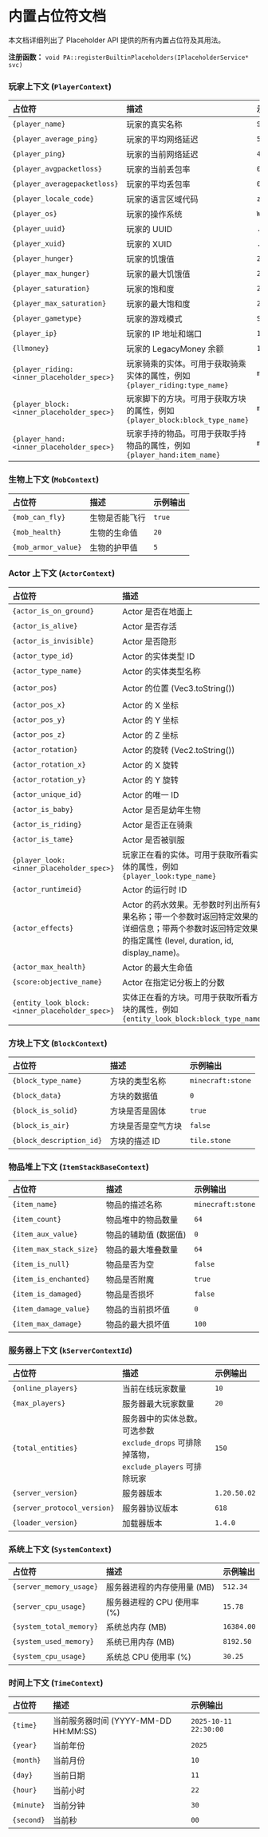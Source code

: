 # 内置占位符文档

本文档详细列出了 Placeholder API 提供的所有内置占位符及其用法。

**注册函数：** `void PA::registerBuiltinPlaceholders(IPlaceholderService* svc)`

### 玩家上下文 (`PlayerContext`)

| 占位符                     | 描述                               | 示例输出         |
| :------------------------- | :--------------------------------- | :--------------- |
| `{player_name}`            | 玩家的真实名称                     | `Steve`          |
| `{player_average_ping}`    | 玩家的平均网络延迟                 | `50`             |
| `{player_ping}`            | 玩家的当前网络延迟                 | `45`             |
| `{player_avgpacketloss}`   | 玩家的当前丢包率                   | `0.5`            |
| `{player_averagepacketloss}` | 玩家的平均丢包率                   | `0.3`            |
| `{player_locale_code}`     | 玩家的语言区域代码                 | `zh_CN`          |
| `{player_os}`              | 玩家的操作系统                     | `Windows`        |
| `{player_uuid}`            | 玩家的 UUID                        | `...`            |
| `{player_xuid}`            | 玩家的 XUID                        | `...`            |
| `{player_hunger}`          | 玩家的饥饿值                       | `20`             |
| `{player_max_hunger}`      | 玩家的最大饥饿值                   | `20`             |
| `{player_saturation}`      | 玩家的饱和度                       | `20`             |
| `{player_max_saturation}`  | 玩家的最大饱和度                   | `20`             |
| `{player_gametype}`        | 玩家的游戏模式                     | `Survival`       |
| `{player_ip}`              | 玩家的 IP 地址和端口               | `127.0.0.1:19132` |
| `{llmoney}`                | 玩家的 LegacyMoney 余额            | `1000`           |
| `{player_riding:<inner_placeholder_spec>}` | 玩家骑乘的实体。可用于获取骑乘实体的属性，例如 `{player_riding:type_name}` | `minecraft:horse` |
| `{player_block:<inner_placeholder_spec>}` | 玩家脚下的方块。可用于获取方块的属性，例如 `{player_block:block_type_name}` | `minecraft:air` |
| `{player_hand:<inner_placeholder_spec>}` | 玩家手持的物品。可用于获取手持物品的属性，例如 `{player_hand:item_name}` | `minecraft:diamond_sword` |

### 生物上下文 (`MobContext`)

| 占位符            | 描述             | 示例输出 |
| :---------------- | :--------------- | :------- |
| `{mob_can_fly}`   | 生物是否能飞行   | `true`   |
| `{mob_health}`    | 生物的生命值     | `20`     |
| `{mob_armor_value}` | 生物的护甲值     | `5`      |

### Actor 上下文 (`ActorContext`)

| 占位符                 | 描述                                       | 示例输出                     |
| :--------------------- | :----------------------------------------- | :--------------------------- |
| `{actor_is_on_ground}` | Actor 是否在地面上                         | `true`                       |
| `{actor_is_alive}`     | Actor 是否存活                             | `true`                       |
| `{actor_is_invisible}` | Actor 是否隐形                             | `false`                      |
| `{actor_type_id}`      | Actor 的实体类型 ID                        | `1`                          |
| `{actor_type_name}`    | Actor 的实体类型名称                       | `minecraft:player`           |
| `{actor_pos}`          | Actor 的位置 (Vec3.toString())             | `(100.5, 64.0, 200.5)`       |
| `{actor_pos_x}`        | Actor 的 X 坐标                            | `100.5`                      |
| `{actor_pos_y}`        | Actor 的 Y 坐标                            | `64.0`                       |
| `{actor_pos_z}`        | Actor 的 Z 坐标                            | `200.5`                      |
| `{actor_rotation}`     | Actor 的旋转 (Vec2.toString())             | `(0.0, 90.0)`                |
| `{actor_rotation_x}`   | Actor 的 X 旋转                            | `0.0`                        |
| `{actor_rotation_y}`   | Actor 的 Y 旋转                            | `90.0`                       |
| `{actor_unique_id}`    | Actor 的唯一 ID                            | `123456789`                  |
| `{actor_is_baby}`      | Actor 是否是幼年生物                       | `false`                      |
| `{actor_is_riding}`    | Actor 是否正在骑乘                         | `false`                      |
| `{actor_is_tame}`      | Actor 是否被驯服                           | `false`                      |
| `{player_look:<inner_placeholder_spec>}` | 玩家正在看的实体。可用于获取所看实体的属性，例如 `{player_look:type_name}` | `minecraft:cow` |
| `{actor_runtimeid}`    | Actor 的运行时 ID                          | `123`                        |
| `{actor_effects}`      | Actor 的药水效果。无参数时列出所有效果名称；带一个参数时返回特定效果的详细信息；带两个参数时返回特定效果的指定属性 (level, duration, id, display_name)。 | `速度 (等级: 1, 持续时间: 30秒)` |
| `{actor_max_health}`   | Actor 的最大生命值                         | `20`                         |
| `{score:objective_name}`   | Actor 在指定记分板上的分数           | `123`            |
| `{entity_look_block:<inner_placeholder_spec>}` | 实体正在看的方块。可用于获取所看方块的属性，例如 `{entity_look_block:block_type_name}` | `minecraft:stone` |

### 方块上下文 (`BlockContext`)

| 占位符                 | 描述                                       | 示例输出                     |
| :--------------------- | :----------------------------------------- | :--------------------------- |
| `{block_type_name}`    | 方块的类型名称                             | `minecraft:stone`            |
| `{block_data}`         | 方块的数据值                               | `0`                          |
| `{block_is_solid}`     | 方块是否是固体                             | `true`                       |
| `{block_is_air}`       | 方块是否是空气方块                         | `false`                      |
| `{block_description_id}` | 方块的描述 ID                              | `tile.stone`                 |

### 物品堆上下文 (`ItemStackBaseContext`)

| 占位符                 | 描述                                       | 示例输出                     |
| :--------------------- | :----------------------------------------- | :--------------------------- |
| `{item_name}`          | 物品的描述名称                             | `minecraft:stone`            |
| `{item_count}`         | 物品堆中的物品数量                         | `64`                         |
| `{item_aux_value}`     | 物品的辅助值 (数据值)                      | `0`                          |
| `{item_max_stack_size}`| 物品的最大堆叠数量                         | `64`                         |
| `{item_is_null}`       | 物品是否为空                               | `false`                      |
| `{item_is_enchanted}`  | 物品是否附魔                               | `true`                       |
| `{item_is_damaged}`    | 物品是否损坏                               | `false`                      |
| `{item_damage_value}`  | 物品的当前损坏值                           | `0`                          |
| `{item_max_damage}`    | 物品的最大损坏值                           | `100`                        |

### 服务器上下文 (`kServerContextId`)

| 占位符                    | 描述                 | 示例输出           |
| :------------------------ | :------------------- | :----------------- |
| `{online_players}`        | 当前在线玩家数量     | `10`               |
| `{max_players}`           | 服务器最大玩家数量   | `20`               |
| `{total_entities}`        | 服务器中的实体总数。可选参数 `exclude_drops` 可排除掉落物，`exclude_players` 可排除玩家 | `150`              |
| `{server_version}`        | 服务器版本           | `1.20.50.02`       |
| `{server_protocol_version}` | 服务器协议版本       | `618`              |
| `{loader_version}`        | 加载器版本           | `1.4.0`            |

### 系统上下文 (`SystemContext`)

| 占位符                  | 描述                   | 示例输出 |
| :---------------------- | :--------------------- | :------- |
| `{server_memory_usage}` | 服务器进程的内存使用量 (MB) | `512.34` |
| `{server_cpu_usage}`    | 服务器进程的 CPU 使用率 (%) | `15.78`  |
| `{system_total_memory}` | 系统总内存 (MB)        | `16384.00` |
| `{system_used_memory}`  | 系统已用内存 (MB)      | `8192.50`  |
| `{system_cpu_usage}`    | 系统总 CPU 使用率 (%)  | `30.25`  |

### 时间上下文 (`TimeContext`)

| 占位符    | 描述                 | 示例输出           |
| :-------- | :------------------- | :----------------- |
| `{time}`  | 当前服务器时间 (YYYY-MM-DD HH:MM:SS) | `2025-10-11 22:30:00` |
| `{year}`  | 当前年份             | `2025`             |
| `{month}` | 当前月份             | `10`               |
| `{day}`   | 当前日期             | `11`               |
| `{hour}`  | 当前小时             | `22`               |
| `{minute}` | 当前分钟             | `30`               |
| `{second}` | 当前秒               | `00`               |
